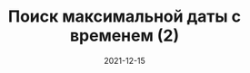---
date: 2021-12-15
guid: 9590d123-0864-4d81-8971-0a91f5dd7cd3
title: Поиск максимальной даты с временем (2)
question: |
    ```bsl
    Д1 = '99991231235959';
    Д2 = Д1 + 1;
    Разница = Д2 - Д1;
    ```
options:
    - 'Разница: 1'
    - 'Разница: 0.9'
    - 'Разница: 0.999'
    - 'Разница: 0.9999'
    - 'Разница: 0'
correct: 3
explanation: |
    К дате можно добавить дробное число секунд с указанной максимальной точностью.
    Так как изначальная дата является максимально возможной, то вот мы упираемся в потолок =)
tags:
    - dates
    - wtf
source: https://t.me/JuniorOneS/292
---